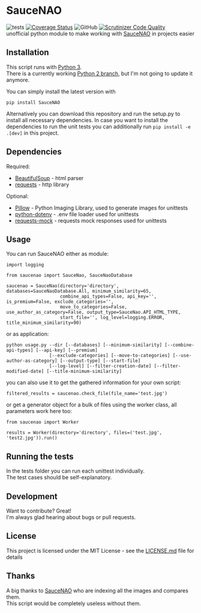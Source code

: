 # SauceNAO
![tests](https://github.com/DaRealFreak/saucenao/workflows/tests/badge.svg?branch=master)
[![Coverage Status](https://coveralls.io/repos/github/DaRealFreak/saucenao/badge.svg?branch=master)](https://coveralls.io/github/DaRealFreak/saucenao?branch=master)
![GitHub](https://img.shields.io/github/license/DaRealFreak/saucenao)
[![Scrutinizer Code Quality](https://scrutinizer-ci.com/g/DaRealFreak/saucenao/badges/quality-score.png?b=master)](https://scrutinizer-ci.com/g/DaRealFreak/saucenao/?branch=master)  
unofficial python module to make working with [SauceNAO](https://www.saucenao.com) in projects easier

## Installation
This script runs with [Python 3](https://www.python.org).  
There is a currently working [Python 2 branch](https://github.com/DaRealFreak/saucenao/tree/Python-2.x), but I'm not going to update it anymore.  

You can simply install the latest version with
```shell script
pip install SauceNAO
```

Alternatively you can download this repository and run the setup.py to install all necessary dependencies.
In case you want to install the dependencies to run the unit tests you can additionally run `pip install -e .[dev]` in this project.

## Dependencies
Required:
 * [BeautifulSoup](https://www.crummy.com/software/BeautifulSoup) - html parser
 * [requests](https://github.com/requests/requests) - http library

Optional:
 * [Pillow](https://python-pillow.org) - Python Imaging Library, used to generate images for unittests
 * [python-dotenv](https://github.com/theskumar/python-dotenv) - .env file loader used for unittests
 * [requests-mock](https://pypi.python.org/pypi/requests-mock) - requests mock responses used for unittests

## Usage
You can run SauceNAO either as module:
```
import logging

from saucenao import SauceNao, SauceNaoDatabase

saucenao = SauceNao(directory='directory', databases=SauceNaoDatabase.All, minimum_similarity=65,
                    combine_api_types=False, api_key='', is_premium=False, exclude_categories='',
                    move_to_categories=False, use_author_as_category=False, output_type=SauceNao.API_HTML_TYPE,
                    start_file='', log_level=logging.ERROR, title_minimum_similarity=90)
```

or as application:
```
python usage.py --dir [--databases] [--minimum-similarity] [--combine-api-types] [--api-key] [--premium]
                [--exclude-categories] [--move-to-categories] [--use-author-as-category] [--output-type] [--start-file]
                [--log-level] [--filter-creation-date] [--filter-modified-date] [--title-minimum-similarity]
```

you can also use it to get the gathered information for your own script:
```
filtered_results = saucenao.check_file(file_name='test.jpg')
```

or get a generator object for a bulk of files using the worker class, all parameters work here too:
```
from saucenao import Worker

results = Worker(directory='directory', files=('test.jpg', 'test2.jpg')).run()
```

## Running the tests
In the tests folder you can run each unittest individually.  
The test cases should be self-explanatory.

## Development
Want to contribute? Great!  
I'm always glad hearing about bugs or pull requests.

## License
This project is licensed under the MIT License - see the [LICENSE.md](LICENSE) file for details

## Thanks
A big thanks to [SauceNAO](https://www.saucenao.com) who are indexing all the images and compares them.  
This script would be completely useless without them.